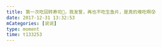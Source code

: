 ```yaml
---
title: 第一次吃回转寿司🍣，我发誓，再也不吃生鱼片，是真的难吃啊😰
date: 2017-12-31 13:32:53
mCategories: [说说]
type: moment
time: t133253
---
```


<div id="pics-20171231133253"></div>

<script src="/lib/moment/pics.js"></script>
<script>
var data = [
    {"link": "2017-12-31_000002.jpeg", "type": "shuoshuo"},
    {"link": "2017-12-31_000004.jpeg", "type": "shuoshuo"},
    {"link": "2017-12-31_000005.jpeg", "type": "shuoshuo"},
    {"link": "2017-12-31_000006.jpeg", "type": "shuoshuo"},
    {"link": "2017-12-31_000007.jpeg", "type": "shuoshuo"},
    {"link": "2017-12-31_000008.jpeg", "type": "shuoshuo"},
    {"link": "2017-12-31_000009.jpeg", "type": "shuoshuo"},
    {"link": "2017-12-31_000010.jpeg", "type": "shuoshuo"},
    {"link": "2017-12-31_000011.jpeg", "type": "shuoshuo"}
];
picsRender(data, "pics-20171231133253");
</script>
